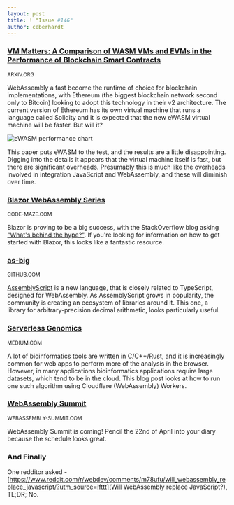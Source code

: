 ```yaml
---
layout: post
title: ! "Issue #146"
author: ceberhardt
---
```


### [VM Matters: A Comparison of WASM VMs and EVMs in the Performance of Blockchain Smart Contracts](https://arxiv.org/pdf/2012.01032.pdf)

<small>ARXIV.ORG</small>

WebAssembly a fast become the runtime of choice for blockchain implementations, with Ethereum (the biggest blockchain network second only to Bitcoin) looking to adopt this technology in their v2 architecture. The current version of Ethereum has its own virtual machine that runs a language called Solidity and it is expected that the new eWASM virtual machine will be faster. But will it?

![eWASM performance chart](https://wasmweekly.news/img/146-1.png)

This paper puts eWASM to the test, and the results are a little disappointing. Digging into the details it appears that the virtual machine itself is fast, but there are significant overheads. Presumably this is much like the overheads involved in integration JavaScript and WebAssembly, and these will diminish over time.

### [Blazor WebAssembly Series](https://code-maze.com/blazor-webassembly-series/)

<small>CODE-MAZE.COM</small>

Blazor is proving to be a big success, with the StackOverflow blog asking ["What's behind the hype?"](https://stackoverflow.blog/2020/02/26/whats-behind-the-hype-about-blazor/). If you're looking for information on how to get started with Blazor, this looks like a fantastic resource.

### [as-big](https://github.com/ttulka/as-big)

<small>GITHUB.COM</small>

[AssemblyScript](https://www.assemblyscript.org/) is a new language, that is closely related to TypeScript, designed for WebAssembly. As AssemblyScript grows in popularity, the community is creating an ecosystem of libraries around it. This one, a library for arbitrary-precision decimal arithmetic, looks particularly useful.

### [Serverless Genomics](https://robaboukhalil.medium.com/serverless-genomics-c412f4bed726)

<small>MEDIUM.COM</small>

A lot of bioinformatics tools are written in C/C++/Rust, and it is increasingly common for web apps to perform more of the analysis in the browser. However, in many applications bioinformatics applications require large datasets, which tend to be in the cloud. This blog post looks at how to run one such algorithm using Cloudflare (WebAssembly) Workers.

### [WebAssembly Summit](https://webassembly-summit.org/schedule)

<small>WEBASSEMBLY-SUMMIT.COM</small>

WebAssembly Summit is coming! Pencil the 22nd of April into your diary because the schedule looks great.

### And Finally

One redditor asked - [https://www.reddit.com/r/webdev/comments/m78ufu/will_webassembly_replace_javascript/?utm_source=ifttt](Will WebAssembly replace JavaScript?), TL;DR; No.